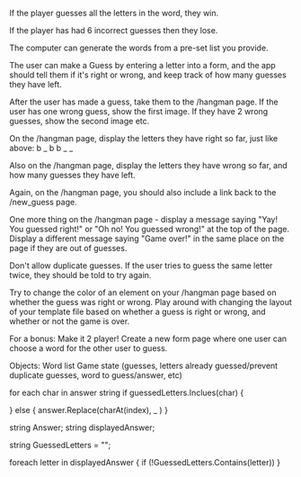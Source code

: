 If the player guesses all the letters in the word, they win.

If the player has had 6 incorrect guesses then they lose.

The computer can generate the words from a pre-set list you provide.

The user can make a Guess by entering a letter into a form, and the app should tell them if it's right or wrong, and keep track of how many guesses they have left.

After the user has made a guess, take them to the /hangman page. If the user has one wrong guess, show the first image. If they have 2 wrong guesses, show the second image etc.

On the /hangman page, display the letters they have right so far, just like above: b _ b b _ _

Also on the /hangman page, display the letters they have wrong so far, and how many guesses they have left.

Again, on the /hangman page, you should also include a link back to the /new_guess page.

One more thing on the /hangman page - display a message saying "Yay! You guessed right!" or "Oh no! You guessed wrong!" at the top of the page. Display a different message saying "Game over!" in the same place on the page if they are out of guesses.

Don't allow duplicate guesses. If the user tries to guess the same letter twice, they should be told to try again.

Try to change the color of an element on your /hangman page based on whether the guess was right or wrong. Play around with changing the layout of your template file based on whether a guess is right or wrong, and whether or not the game is over.

For a bonus: Make it 2 player! Create a new form page where one user can choose a word for the other user to guess.

Objects:
Word list
Game state (guesses, letters already guessed/prevent duplicate guesses, word to guess/answer, etc)


for each char in answer string
  if guessedLetters.Inclues(char)
  {

  }
  else
  {
    answer.Replace(charAt(index), _ )
  }














string Answer;
string displayedAnswer;

string GuessedLetters = "";

foreach letter in displayedAnswer {
  if (!GuessedLetters.Contains(letter))
}
